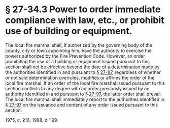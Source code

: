 # § 27-34.3 Power to order immediate compliance with law, etc., or prohibit use of building or equipment.

<p>The local fire marshal shall, if authorized by the governing body of the county, city or town appointing him, have the authority to exercise the powers authorized by the Fire Prevention Code. However, an order prohibiting the use of a building or equipment issued pursuant to this section shall not be effective beyond the date of a determination made by the authorities identified in and pursuant to § <a href='http://law.lis.virginia.gov/vacode/27-97/'>27-97</a>, regardless of whether or not said determination overrules, modifies or affirms the order of the local fire marshal. If an order of the local fire marshal issued pursuant to this section conflicts to any degree with an order previously issued by an authority identified in and pursuant to § <a href='http://law.lis.virginia.gov/vacode/27-97/'>27-97</a>, the latter order shall prevail. The local fire marshal shall immediately report to the authorities identified in § <a href='http://law.lis.virginia.gov/vacode/27-97/'>27-97</a> on the issuance and content of any order issued pursuant to this section.</p><p>1975, c. 216; 1988, c. 199.</p>